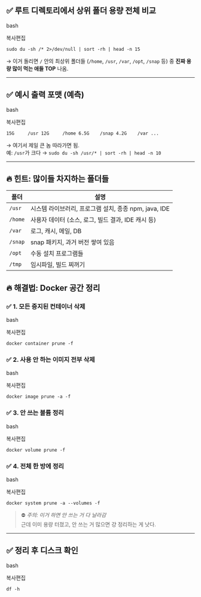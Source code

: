 ## ✅ 루트 디렉토리에서 상위 폴더 용량 전체 비교

bash

복사편집

`sudo du -sh /* 2>/dev/null | sort -rh | head -n 15`

→ 이거 돌리면 `/` 안의 최상위 폴더들 (`/home`, `/usr`, `/var`, `/opt`, `/snap` 등) 중 **진짜 용량 많이 먹는 애들 TOP** 나옴.

---

## ✅ 예시 출력 포맷 (예측)

bash

복사편집

`15G     /usr 12G     /home 6.5G    /snap 4.2G    /var ...`

→ 여기서 제일 큰 놈 따라가면 됨.  
예: `/usr`가 크다 → `sudo du -sh /usr/* | sort -rh | head -n 10`

---

## 🔥 힌트: 많이들 차지하는 폴더들

| 폴더      | 설명                                    |
| ------- | ------------------------------------- |
| `/usr`  | 시스템 라이브러리, 프로그램 설치, 종종 npm, java, IDE |
| `/home` | 사용자 데이터 (소스, 로그, 빌드 결과, IDE 캐시 등)     |
| `/var`  | 로그, 캐시, 메일, DB                        |
| `/snap` | snap 패키지, 과거 버전 쌓여 있음                 |
| `/opt`  | 수동 설치 프로그램들                           |
| `/tmp`  | 임시파일, 빌드 찌꺼기                          |



## 🔥 해결법: Docker 공간 정리

### ✅ 1. **모든 중지된 컨테이너 삭제**

bash

복사편집

`docker container prune -f`

### ✅ 2. **사용 안 하는 이미지 전부 삭제**

bash

복사편집

`docker image prune -a -f`

### ✅ 3. **안 쓰는 볼륨 정리**

bash

복사편집

`docker volume prune -f`

### ✅ 4. **전체 한 방에 정리**

bash

복사편집

`docker system prune -a --volumes -f`

> ⛔ _주의: 이거 하면 안 쓰는 거 다 날라감_  
> 근데 이미 용량 터졌고, 안 쓰는 거 많으면 걍 정리하는 게 낫다.

---

## ✅ 정리 후 디스크 확인

bash

복사편집

`df -h`